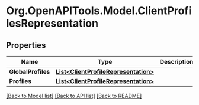 # Org.OpenAPITools.Model.ClientProfilesRepresentation

## Properties

Name | Type | Description | Notes
------------ | ------------- | ------------- | -------------
**GlobalProfiles** | [**List&lt;ClientProfileRepresentation&gt;**](ClientProfileRepresentation.md) |  | [optional] 
**Profiles** | [**List&lt;ClientProfileRepresentation&gt;**](ClientProfileRepresentation.md) |  | [optional] 

[[Back to Model list]](../README.md#documentation-for-models) [[Back to API list]](../README.md#documentation-for-api-endpoints) [[Back to README]](../README.md)

